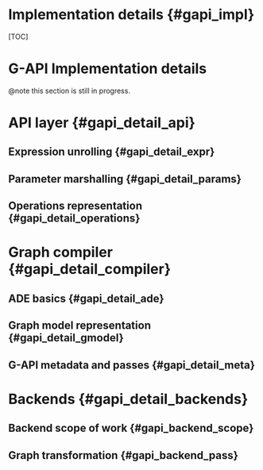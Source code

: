 # Implementation details {#gapi_impl}

[TOC]

# G-API Implementation details

@note this section is still in progress.

# API layer {#gapi_detail_api}

## Expression unrolling {#gapi_detail_expr}

## Parameter marshalling {#gapi_detail_params}

## Operations representation {#gapi_detail_operations}

# Graph compiler {#gapi_detail_compiler}

## ADE basics {#gapi_detail_ade}

## Graph model representation {#gapi_detail_gmodel}

## G-API metadata and passes {#gapi_detail_meta}

# Backends {#gapi_detail_backends}

## Backend scope of work {#gapi_backend_scope}

## Graph transformation {#gapi_backend_pass}
